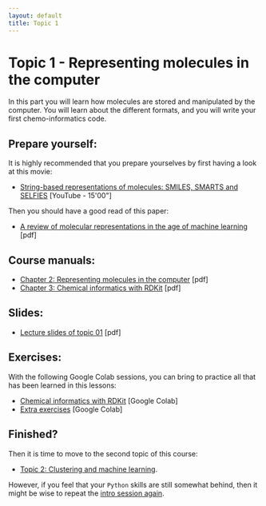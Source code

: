 ```yaml
---
layout: default
title: Topic 1
---
```


# Topic 1 - Representing molecules in the computer

In this part you will learn how molecules are stored and manipulated by the computer. You will learn about the different formats, and you will write your first chemo-informatics code.

## Prepare yourself:

It is highly recommended that you prepare yourselves by first having a look at this movie:

- <a href="https://www.youtube.com/watch?v=w9SV2mNSBMk" target="_blank">String-based representations of molecules: SMILES, SMARTS and SELFIES</a> [YouTube - 15'00"]

Then you should have a good read of this paper:

- <a href="/Topic_01/Review_of_molecular_representation_in_the_age_of_machine_learning.pdf" download>A review of molecular representations in the age of machine learning</a> [pdf]


## Course manuals:

- <a href="/Topic_01/2-Representing_molecules_in_the_computer.pdf" download>Chapter 2: Representing molecules in the computer</a> [pdf]
- <a href="/Topic_01/3-Chemical_informatics_with_RDKit.pdf" download>Chapter 3: Chemical informatics with RDKit</a> [pdf]

## Slides:

- <a href="/Topic_01/Slides_01.pdf" download>Lecture slides of topic 01</a> [pdf]

## Exercises:

With the following Google Colab sessions, you can bring to practice all that has been learned in this lessons:

- <a href="https://githubtocolab.com/UAMCAntwerpen/2040FBDBIC/blob/master/Topic_01/Chemical_informatics_with_RDKit.ipynb" target="_blank">Chemical informatics with RDKit</a> [Google Colab]
- <a href="https://githubtocolab.com/UAMCAntwerpen/2040FBDBIC/blob/master/Topic_01/Topic_01_exercises.ipynb" target="_blank">Extra exercises</a> [Google Colab]

## Finished?

Then it is time to move to the second topic of this course:

- [Topic 2: Clustering and machine learning](Topic_02.md).

However, if you feel that your `Python` skills are still somewhat behind, then it might be wise to repeat the [intro session again](index.md).
